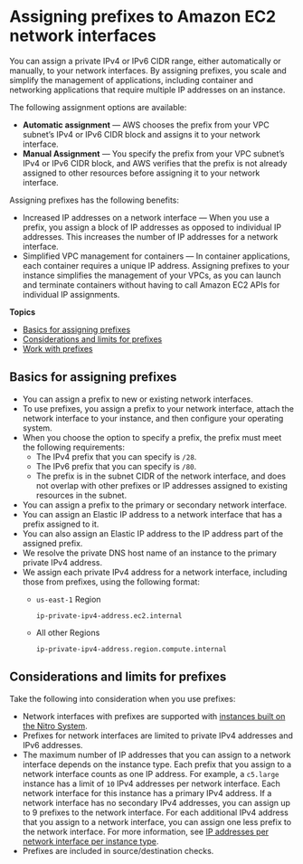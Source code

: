 # Assigning prefixes to Amazon EC2 network interfaces<a name="ec2-prefix-eni"></a>

You can assign a private IPv4 or IPv6 CIDR range, either automatically or manually, to your network interfaces\. By assigning prefixes, you scale and simplify the management of applications, including container and networking applications that require multiple IP addresses on an instance\.

The following assignment options are available:
+ **Automatic assignment** — AWS chooses the prefix from your VPC subnet’s IPv4 or IPv6 CIDR block and assigns it to your network interface\.
+ **Manual Assignment** — You specify the prefix from your VPC subnet’s IPv4 or IPv6 CIDR block, and AWS verifies that the prefix is not already assigned to other resources before assigning it to your network interface\.

Assigning prefixes has the following benefits:
+ Increased IP addresses on a network interface — When you use a prefix, you assign a block of IP addresses as opposed to individual IP addresses\. This increases the number of IP addresses for a network interface\.
+ Simplified VPC management for containers — In container applications, each container requires a unique IP address\. Assigning prefixes to your instance simplifies the management of your VPCs, as you can launch and terminate containers without having to call Amazon EC2 APIs for individual IP assignments\.

 

**Topics**
+ [Basics for assigning prefixes](#ec2-prefix-basics)
+ [Considerations and limits for prefixes](#prefix-limit)
+ [Work with prefixes](work-with-prefixes.md)

## Basics for assigning prefixes<a name="ec2-prefix-basics"></a>
+ You can assign a prefix to new or existing network interfaces\.
+ To use prefixes, you assign a prefix to your network interface, attach the network interface to your instance, and then configure your operating system\.
+ When you choose the option to specify a prefix, the prefix must meet the following requirements:
  + The IPv4 prefix that you can specify is `/28`\.
  + The IPv6 prefix that you can specify is `/80`\.
  + The prefix is in the subnet CIDR of the network interface, and does not overlap with other prefixes or IP addresses assigned to existing resources in the subnet\.
+ You can assign a prefix to the primary or secondary network interface\.
+ You can assign an Elastic IP address to a network interface that has a prefix assigned to it\.
+ You can also assign an Elastic IP address to the IP address part of the assigned prefix\.
+ We resolve the private DNS host name of an instance to the primary private IPv4 address\.
+ We assign each private IPv4 address for a network interface, including those from prefixes, using the following format:
  + `us-east-1` Region

    ```
    ip-private-ipv4-address.ec2.internal
    ```
  + All other Regions

    ```
    ip-private-ipv4-address.region.compute.internal
    ```

## Considerations and limits for prefixes<a name="prefix-limit"></a>

Take the following into consideration when you use prefixes:
+ Network interfaces with prefixes are supported with [instances built on the Nitro System](instance-types.md#ec2-nitro-instances)\.
+ Prefixes for network interfaces are limited to private IPv4 addresses and IPv6 addresses\.
+ The maximum number of IP addresses that you can assign to a network interface depends on the instance type\. Each prefix that you assign to a network interface counts as one IP address\. For example, a `c5.large` instance has a limit of `10` IPv4 addresses per network interface\. Each network interface for this instance has a primary IPv4 address\. If a network interface has no secondary IPv4 addresses, you can assign up to 9 prefixes to the network interface\. For each additional IPv4 address that you assign to a network interface, you can assign one less prefix to the network interface\. For more information, see [IP addresses per network interface per instance type](using-eni.md#AvailableIpPerENI)\.
+ Prefixes are included in source/destination checks\.